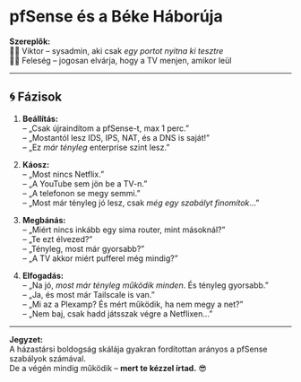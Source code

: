 # pfSense és a Béke Háborúja

**Szereplők:**  
👨‍💻 Viktor – sysadmin, aki csak *egy portot nyitna ki tesztre*  
👩‍🦰 Feleség – jogosan elvárja, hogy a TV menjen, amikor leül

---

## 🌀 Fázisok

1. **Beállítás:**  
   – „Csak újraindítom a pfSense-t, max 1 perc.”  
   – „Mostantól lesz IDS, IPS, NAT, és a DNS is saját!”  
   – „Ez *már tényleg* enterprise szint lesz.”

2. **Káosz:**  
   – „Most nincs Netflix.”  
   – „A YouTube sem jön be a TV-n.”  
   – „A telefonon se megy semmi.”  
   – „Most már tényleg jó lesz, csak *még egy szabályt finomítok*...”

3. **Megbánás:**  
   – „Miért nincs inkább egy sima router, mint másoknál?”  
   – „Te ezt élvezed?”  
   – „Tényleg, most már gyorsabb?”  
   – „A TV akkor miért pufferel még mindig?”

4. **Elfogadás:**  
   – „Na jó, *most már tényleg működik minden*. És tényleg gyorsabb.”  
   – „Ja, és most már Tailscale is van.”  
   – „Mi az a Plexamp? És mért működik, ha nem megy a net?”  
   – „Nem baj, csak hadd játsszak végre a Netflixen...”

---

**Jegyzet:**  
A házastársi boldogság skálája gyakran fordítottan arányos a pfSense szabályok számával.  
De a végén mindig működik – **mert te kézzel írtad.** 😎
